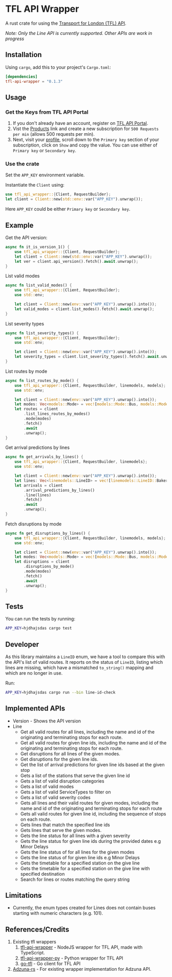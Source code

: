 # TFL API Wrapper

A rust crate for using the [Transport for London (TFL) API](https://api.tfl.gov.uk).

*Note: Only the Line API is currently supported. Other APIs are work in progress*

## Installation

Using `cargo`, add this to your project's `Cargo.toml`:
```toml
[dependencies]
tfl-api-wrapper = "0.1.3"
```

## Usage

### Get the Keys from TFL API Portal
1. If you don't already have an account, register on [TFL API Portal](https://api-portal.tfl.gov.uk/).
2. Vist the [Products](https://api-portal.tfl.gov.uk/products) link and create a new subscription for `500 Requests per min` (allows 500 requests per min).
3. Next, visit your [profile](https://api-portal.tfl.gov.uk/profile), scroll down to the `Primary key` section of your subscription, click on `Show` and copy the value. You can use either of `Primary key` or `Secondary key`.

### Use the crate

Set the `APP_KEY` environment variable.

Instantiate the `Client` using:

```rust
use tfl_api_wrapper::{Client, RequestBuilder};
let client = Client::new(std::env::var("APP_KEY").unwrap());
```
Here `APP_KEY` could be either `Primary key` or `Secondary key`.

## Example

Get the API version:
```rust
async fn it_is_version_1() {
    use tfl_api_wrapper::{Client, RequestBuilder};
    let client = Client::new(std::env::var("APP_KEY").unwrap());
    let ver = client.api_version().fetch().await.unwrap();
}
```

List valid modes
```rust
async fn list_valid_modes() {
    use tfl_api_wrapper::{Client, RequestBuilder};
    use std::env;

    let client = Client::new(env::var("APP_KEY").unwrap().into());
    let valid_modes = client.list_modes().fetch().await.unwrap();
}
```

List severity types
```rust
async fn list_severity_types() {
    use tfl_api_wrapper::{Client, RequestBuilder};
    use std::env;

    let client = Client::new(env::var("APP_KEY").unwrap().into());
    let severity_types = client.list_severity_types().fetch().await.unwrap();
}
```

List routes by mode
```rust
async fn list_routes_by_mode() {
    use tfl_api_wrapper::{Client, RequestBuilder, linemodels, models};
    use std::env;

    let client = Client::new(env::var("APP_KEY").unwrap().into());
    let modes: Vec<models::Mode> = vec![models::Mode::Bus, models::Mode::Tube];
    let routes = client
        .list_lines_routes_by_modes()
        .mode(modes)
        .fetch()
        .await
        .unwrap();
}
```

Get arrival predictions by lines
```rust
async fn get_arrivals_by_lines() {
    use tfl_api_wrapper::{Client, RequestBuilder, linemodels};
    use std::env;

    let client = Client::new(env::var("APP_KEY").unwrap().into());
    let lines: Vec<linemodels::LineID> = vec![linemodels::LineID::Bakerloo, linemodels::LineID::Jubilee];
    let arrivals = client
        .arrival_predictions_by_lines()
        .line(lines)
        .fetch()
        .await
        .unwrap();
}
```

Fetch disruptions by mode
```rust
async fn get_disruptions_by_lines() {
    use tfl_api_wrapper::{Client, RequestBuilder, linemodels, models};
    use std::env;

    let client = Client::new(env::var("APP_KEY").unwrap().into());
    let modes: Vec<models::Mode> = vec![models::Mode::Bus, models::Mode::Tube];
    let disruptions = client
        .disruptions_by_mode()
        .mode(modes)
        .fetch()
        .await
        .unwrap();
}
```

## Tests
You can run the tests by running:
```sh
APP_KEY=hjdhajsdas cargo test
```

## Developer

As this library maintains a `LineID` enum, we have a tool to compare this with
the API's list of valid routes. It reports on the status of `LineID`, listing
which lines are missing, which have a mismatched `to_string()` mapping and
which are no longer in use.

Run:

```sh
APP_KEY=hjdhajsdas cargo run --bin line-id-check
```

## Implemented APIs
- Version - Shows the API version
- Line
    - Get all valid routes for all lines, including the name and id of the originating and terminating stops for each route.
    - Get all valid routes for given line ids, including the name and id of the originating and terminating stops for each route.
    - Get disruptions for all lines of the given modes.
    - Get disruptions for the given line ids.
    - Get the list of arrival predictions for given line ids based at the given stop
    - Gets a list of the stations that serve the given line id
    - Gets a list of valid disruption categories
    - Gets a list of valid modes
    - Gets a list of valid ServiceTypes to filter on
    - Gets a list of valid severity codes
    - Gets all lines and their valid routes for given modes, including the name and id of the originating and terminating stops for each route
    - Gets all valid routes for given line id, including the sequence of stops on each route.
    - Gets lines that match the specified line ids
    - Gets lines that serve the given modes.
    - Gets the line status for all lines with a given severity
    - Gets the line status for given line ids during the provided dates e.g Minor Delays
    - Gets the line status of for all lines for the given modes
    - Gets the line status of for given line ids e.g Minor Delays
    - Gets the timetable for a specified station on the give line
    - Gets the timetable for a specified station on the give line with specified destination
    - Search for lines or routes matching the query string

## Limitations
- Currently, the enum types created for Lines does not contain buses starting with numeric characters (e.g. 101).

## References/Credits
1. Existing tfl wrappers
   1. [tfl-api-wrapper](https://github.com/ZackaryH8/tfl-api-wrapper) - NodeJS wrapper for TFL API, made with TypeScript.
   2. [tfl-api-wrapper-py](https://github.com/ZackaryH8/tfl-api-wrapper-py) - Python wrapper for TFL API
   3. [go-tfl](https://github.com/ZackaryH8/go-tfl) - Go client for TFL API
2. [Adzuna-rs](https://github.com/kamui-fin/adzuna-rs) - For existing wrapper implementation for Adzuna API.
